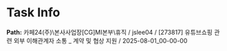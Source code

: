 # Task Info

**Path:** 카페24(주)\본사사업장\[CG]MI본부\휴직 / jslee04 / [273817] 유튜브쇼핑 관련 외부 이해관계자 소통 _ 계약 및 협상 지원 / 2025-08-01_00-00-00

